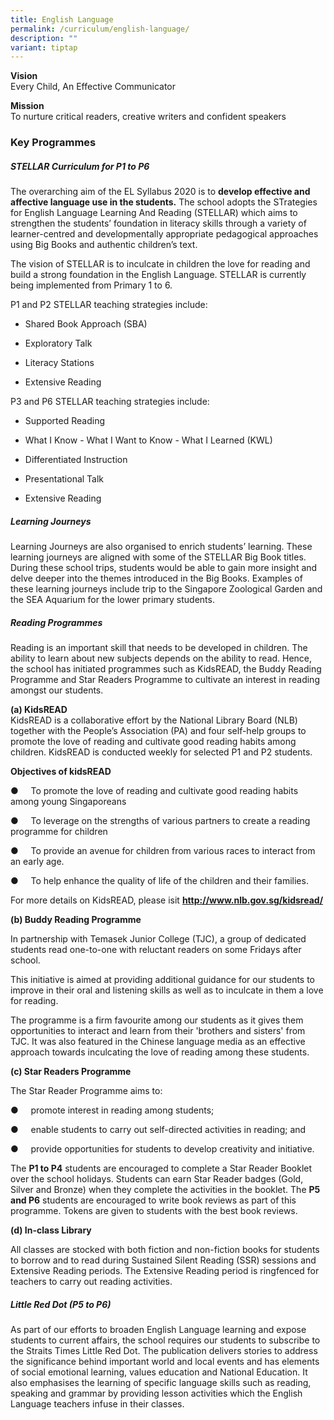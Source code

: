 ```yaml
---
title: English Language
permalink: /curriculum/english-language/
description: ""
variant: tiptap
---
```

<p><strong>Vision</strong> <br>Every Child, An Effective Communicator</p><p><strong>Mission</strong>&nbsp; <br>To nurture critical readers, creative writers and confident speakers</p><h3>Key Programmes</h3><h5><strong>STELLAR Curriculum for P1 to P6</strong></h5><p>The overarching aim of the EL Syllabus 2020 is to&nbsp;<strong>develop effective and affective language use in the students.</strong>&nbsp;The school adopts the STrategies for English Language Learning And Reading (STELLAR) which aims to strengthen the students’ foundation in literacy skills through a variety of learner-centred and developmentally appropriate pedagogical approaches using Big Books and authentic children’s text.&nbsp;&nbsp;</p><p>The vision of STELLAR is to inculcate in children the love for reading and build a strong foundation in the English Language. STELLAR is currently being implemented from Primary 1 to 6.</p><p>P1 and P2 STELLAR teaching strategies include:</p><ul data-tight="true" class="tight"><li><p>Shared Book Approach (SBA)</p></li><li><p>Exploratory Talk</p></li><li><p>Literacy Stations</p></li><li><p>Extensive Reading</p></li></ul><p>P3 and P6 STELLAR teaching strategies include:</p><ul data-tight="true" class="tight"><li><p>Supported Reading</p></li><li><p>What I Know - What I Want to Know - What I Learned (KWL)</p></li><li><p>Differentiated Instruction</p></li><li><p>Presentational Talk</p></li><li><p>Extensive Reading<br></p></li></ul><h5><strong>Learning Journeys</strong></h5><p>Learning Journeys are also organised to enrich students’ learning. These learning journeys are aligned with some of the STELLAR Big Book titles. During these school trips, students would be able to gain more insight and delve deeper into the themes introduced in the Big Books. Examples of these learning journeys include trip to the Singapore Zoological Garden and the SEA Aquarium for the lower primary students.</p><h5><strong>Reading Programmes</strong></h5><p>Reading is an important skill that needs to be developed in children. The ability to learn about new subjects depends on the ability to read. Hence, the school has initiated programmes such as KidsREAD, the Buddy Reading Programme and Star Readers Programme to cultivate an interest in reading amongst our students.&nbsp;</p><p><strong>(a) KidsREAD</strong> <br>KidsREAD is a collaborative effort by the National Library Board (NLB) together with the People’s Association (PA) and four self-help groups to promote the love of reading and cultivate good reading habits among children. KidsREAD is conducted weekly for selected P1 and P2 students.</p><p><strong>Objectives of kidsREAD</strong></p><p>●&nbsp;&nbsp;&nbsp;&nbsp;&nbsp;To promote the love of reading and cultivate good reading habits among young Singaporeans</p><p>●&nbsp;&nbsp;&nbsp;&nbsp;&nbsp;To leverage on the strengths of various partners to create a reading programme for children</p><p>●&nbsp;&nbsp;&nbsp;&nbsp;&nbsp;To provide an avenue for children from various races to interact from an early age.</p><p>●&nbsp;&nbsp;&nbsp;&nbsp;&nbsp;To help enhance the quality of life of the children and their families.</p><p>For more details on KidsREAD, please isit&nbsp;<strong><a href="http://www.nlb.gov.sg/kidsread/" rel="noopener noreferrer nofollow" target="_blank">http://www.nlb.gov.sg/kidsread/</a></strong></p><p><strong>(b) Buddy Reading Programme</strong>&nbsp;</p><p>In partnership with Temasek Junior College (TJC), a group of dedicated students read one-to-one with reluctant readers on some Fridays after school.</p><p>This initiative is aimed at providing additional guidance for our students to improve in their oral and listening skills as well as to inculcate in them a love for reading.</p><p>The programme is a firm favourite among our students as it gives them opportunities to interact and learn from their 'brothers and sisters' from TJC. It was also featured in the Chinese language media as an effective approach towards inculcating the love of reading among these students.&nbsp;</p><p><strong>(c) Star Readers Programme</strong></p><p>The Star Reader Programme aims to:</p><p>●&nbsp;&nbsp;&nbsp;&nbsp;&nbsp;promote interest in reading among students;</p><p>●&nbsp;&nbsp;&nbsp;&nbsp;&nbsp;enable students to carry out self-directed activities in reading; and</p><p>●&nbsp;&nbsp;&nbsp;&nbsp;&nbsp;provide opportunities for students to develop creativity and initiative.</p><p>The&nbsp;<strong>P1 to P4</strong>&nbsp;students are encouraged to complete a&nbsp;Star Reader Booklet over the school holidays. Students can earn Star Reader badges (Gold, Silver and Bronze) when they complete the activities in the booklet.&nbsp;The&nbsp;<strong>P5 and P6</strong>&nbsp;students are encouraged to write book reviews as part of this programme.&nbsp;Tokens are given to students with the best book reviews.</p><p><strong>(d) In-class Library</strong></p><p>All classes are stocked with both fiction and non-fiction books for students to borrow and to read during Sustained Silent Reading (SSR) sessions and Extensive Reading periods. The Extensive Reading period is ringfenced for teachers to carry out reading activities.</p><h5><strong>Little Red Dot (P5 to P6)</strong></h5><p>As part of our efforts to broaden English Language learning and expose students to current affairs, the school requires our students to subscribe to the Straits Times Little Red Dot. The publication delivers stories to address the significance behind important world and local events and has elements of social emotional learning, values education and National Education. It also emphasises the learning of specific language skills such as reading, speaking and grammar by providing lesson activities which the English Language teachers infuse in their classes.</p>